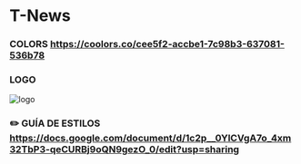 # T-News


### COLORS https://coolors.co/cee5f2-accbe1-7c98b3-637081-536b78

### LOGO 
![logo](https://user-images.githubusercontent.com/34045341/138687249-c5446f6c-7c65-46b6-91d6-2c3cb379f39a.png)


### :pencil2: GUÍA DE ESTILOS https://docs.google.com/document/d/1c2p__0YlCVgA7o_4xm32TbP3-qeCURBj9oQN9gezO_0/edit?usp=sharing
